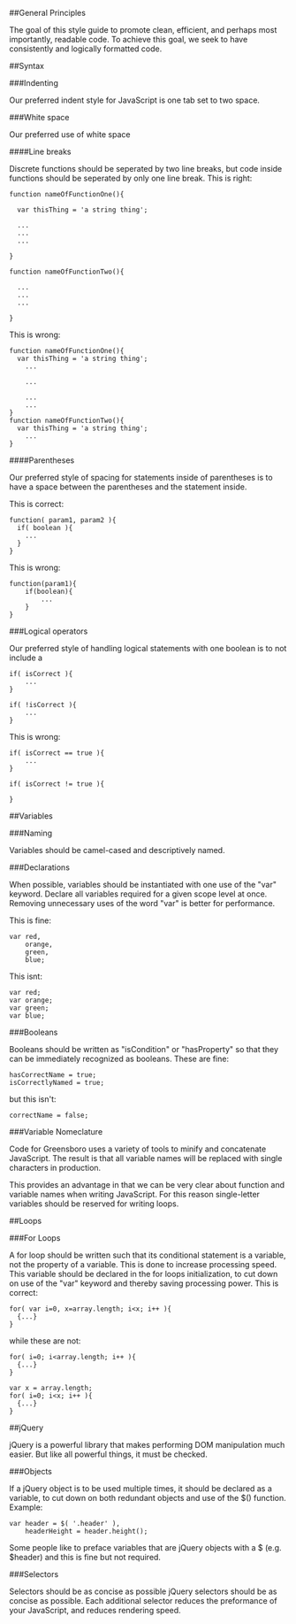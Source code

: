 ##General Principles

The goal of this style guide to promote clean, efficient, and perhaps most importantly, readable code. To achieve this goal, we seek to have consistently and logically formatted code.

##Syntax

###Indenting

Our preferred indent style for JavaScript is one tab set to two space.

###White space

Our preferred use of white space


####Line breaks

Discrete functions should be seperated by two line breaks, but code inside functions should be seperated by only one line break. This is right:

    function nameOfFunctionOne(){

      var thisThing = 'a string thing';

      ...
      ...
      ...

    }

    function nameOfFunctionTwo(){

      ...
      ...
      ...

    }

This is wrong:

    function nameOfFunctionOne(){
      var thisThing = 'a string thing';
        ...

        ...

        ...
        ...
    }
    function nameOfFunctionTwo(){
      var thisThing = 'a string thing';
        ...
    }

####Parentheses

Our preferred style of spacing for statements inside of parentheses is to have a space between the parentheses and the statement inside.

This is correct:

    function( param1, param2 ){
      if( boolean ){
        ...
      }
    }

This is wrong:

    function(param1){
        if(boolean){
            ...
        }
    }


###Logical operators

Our preferred style of handling logical statements with one boolean is to not include a

    if( isCorrect ){
        ...
    }

    if( !isCorrect ){
        ...
    }

This is wrong:

    if( isCorrect == true ){
        ...
    }

    if( isCorrect != true ){

    }


##Variables

###Naming

Variables should be camel-cased and descriptively named.

###Declarations

When possible, variables should be instantiated with one use of the "var" keyword. Declare all variables required for a given scope level at once. Removing unnecessary uses of the word "var" is better for performance.

This is fine:

    var red,
        orange,
        green,
        blue;

This isnt:

    var red;
    var orange;
    var green;
    var blue;


###Booleans

Booleans should be written as "isCondition" or "hasProperty" so that they can be immediately recognized as booleans. These are fine:

    hasCorrectName = true;
    isCorrectlyNamed = true;

but this isn't:

    correctName = false;

###Variable Nomeclature

Code for Greensboro uses a variety of tools to minify and concatenate JavaScript. The result is that all variable names will be replaced with single characters in production.

This provides an advantage in that we can be very clear about function and variable names when writing JavaScript. For this reason single-letter variables should be reserved for writing loops.

##Loops

###For Loops

A for loop should be written such that its conditional statement is a variable, not the property of a variable. This is done to increase processing speed. This variable should be declared in the for loops initialization, to cut down on use of the "var" keyword and thereby saving processing power. This is correct:

    for( var i=0, x=array.length; i<x; i++ ){
      {...}
    }

while these are not:

    for( i=0; i<array.length; i++ ){
      {...}
    }

    var x = array.length;
    for( i=0; i<x; i++ ){
      {...}
    }

##jQuery

jQuery is a powerful library that makes performing DOM manipulation much easier. But like all powerful things, it must be checked.

###Objects

If a jQuery object is to be used multiple times, it should be declared as a variable, to cut down on both redundant objects and use of the $() function. Example:

    var header = $( '.header' ),
        headerHeight = header.height();

Some people like to preface variables that are jQuery objects with a $ (e.g. $header) and this is fine but not required.

###Selectors

Selectors should be as concise as possible
jQuery selectors should be as concise as possible. Each additional selector reduces the preformance of your JavaScript, and reduces rendering speed.
